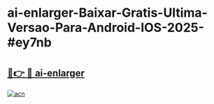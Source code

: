 # ai-enlarger-Baixar-Gratis-Ultima-Versao-Para-Android-IOS-2025-#ey7nb

# <h2><a href="https://ainizakaria.my?title=ai-enlarger&ref=24M">🔗👉 🔴 ai-enlarger</a></h2>

[![acn](https://github.com/user-attachments/assets/0f9c940e-d8b0-45ae-aac7-cd30a18b3e1c)](https://ainizakaria.my?title=ai-enlarger&ref=24M)

